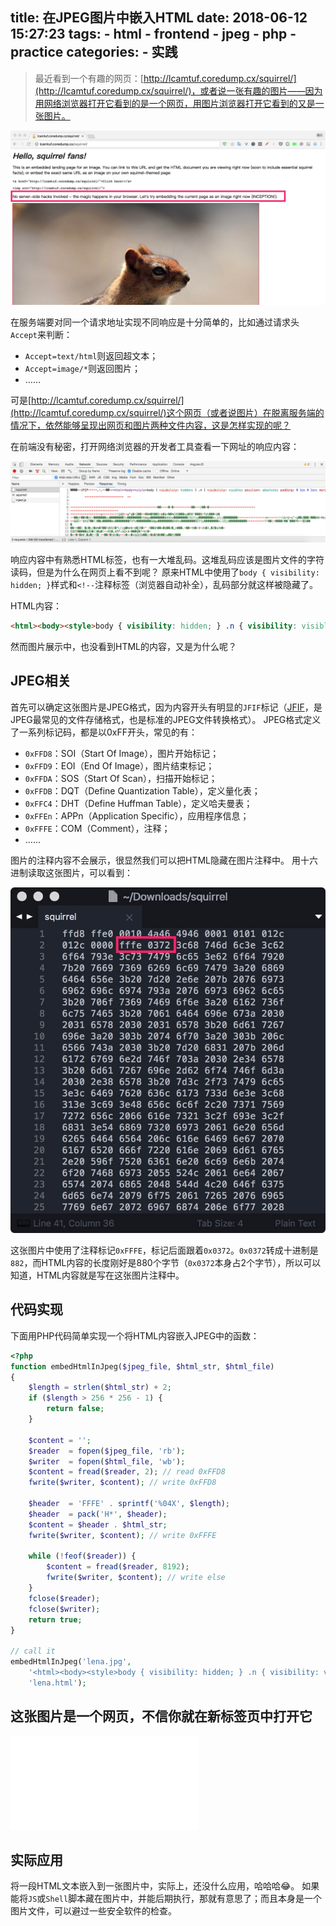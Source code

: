 title: 在JPEG图片中嵌入HTML
date: 2018-06-12 15:27:23
tags: 
    - html
    - frontend
    - jpeg
    - php 
    - practice
categories:
    - 实践
---

> 最近看到一个有趣的网页：[http://lcamtuf.coredump.cx/squirrel/](http://lcamtuf.coredump.cx/squirrel/)，或者说一张有趣的图片——因为用网络浏览器打开它看到的是一个网页，用图片浏览器打开它看到的又是一张图片。

![松鼠迷](/assets/images/practice-embed-html-in-jpeg1.jpg)

<!--more-->

在服务端要对同一个请求地址实现不同响应是十分简单的，比如通过请求头`Accept`来判断：

* `Accept=text/html`则返回超文本；
* `Accept=image/*`则返回图片；
* ……

可是[http://lcamtuf.coredump.cx/squirrel/](http://lcamtuf.coredump.cx/squirrel/)这个网页（或者说图片）在脱离服务端的情况下，依然能够呈现出网页和图片两种文件内容，这是怎样实现的呢？

在前端没有秘密，打开网络浏览器的开发者工具查看一下网址的响应内容：

![响应内容](/assets/images/practice-embed-html-in-jpeg2.jpg)

响应内容中有熟悉HTML标签，也有一大堆乱码。这堆乱码应该是图片文件的字符读码，但是为什么在网页上看不到呢？
原来HTML中使用了`body { visibility: hidden; }`样式和`<!--`注释标签（浏览器自动补全），乱码部分就这样被隐藏了。

HTML内容：

```html
<html><body><style>body { visibility: hidden; } .n { visibility: visible; position: absolute; padding: 0 1ex 0 1ex; margin: 0; top: 0; left: 0; } h1 { margin-top: 0.4ex; margin-bottom: 0.8ex; }</style><div class=n><h1><i>Hello, squirrel fans!</i></h1>This is an embedded landing page for an image. You can link to this URL and get the HTML document you are viewing right now (soon to include essential squirrel facts); or embed the exact same URL as an image on your own squirrel-themed page:<p><xmp><a href="http://lcamtuf.coredump.cx/squirrel/">Click here!</a></xmp><xmp><img src="http://lcamtuf.coredump.cx/squirrel/"></xmp><p>No server-side hacks involved - the magic happens in your browser. Let's try embedding the current page as an image right now (INCEPTION!):<p><img src="#" style="border: 1px solid crimson"><p>Pretty radical, eh? Send money to: lcamtuf@coredump.cx<!--
```

然而图片展示中，也没看到HTML的内容，又是为什么呢？

## JPEG相关
首先可以确定这张图片是JPEG格式，因为内容开头有明显的`JFIF`标记（[JFIF](https://en.wikipedia.org/wiki/JPEG_File_Interchange_Format)，是JPEG最常见的文件存储格式，也是标准的JPEG文件转换格式）。
JPEG格式定义了一系列标记码，都是以0xFF开头，常见的有：

* `0xFFD8`：SOI（Start Of Image），图片开始标记；
* `0xFFD9`：EOI（End Of Image），图片结束标记；
* `0xFFDA`：SOS（Start Of Scan），扫描开始标记；
* `0xFFDB`：DQT（Define Quantization Table），定义量化表；
* `0xFFC4`：DHT（Define Huffman Table），定义哈夫曼表；
* `0xFFEn`：APPn（Application Specific），应用程序信息；
* `0xFFFE`：COM（Comment），注释；
* ……

图片的注释内容不会展示，很显然我们可以把HTML隐藏在图片注释中。
用十六进制读取这张图片，可以看到：

![十六进制读取](/assets/images/practice-embed-html-in-jpeg3.jpg)

这张图片中使用了注释标记`0xFFFE`，标记后面跟着`0x0372`。`0x0372`转成十进制是`882`，而HTML内容的长度刚好是880个字节（`0x0372`本身占2个字节），所以可以知道，HTML内容就是写在这张图片注释中。

## 代码实现
下面用PHP代码简单实现一个将HTML内容嵌入JPEG中的函数：

```php
<?php
function embedHtmlInJpeg($jpeg_file, $html_str, $html_file)
{
    $length = strlen($html_str) + 2;
    if ($length > 256 * 256 - 1) {
        return false;
    }

    $content = '';
    $reader  = fopen($jpeg_file, 'rb');
    $writer  = fopen($html_file, 'wb');
    $content = fread($reader, 2); // read 0xFFD8
    fwrite($writer, $content); // write 0xFFD8

    $header  = 'FFFE' . sprintf('%04X', $length);
    $header  = pack('H*', $header);
    $content = $header . $html_str;
    fwrite($writer, $content); // write 0xFFFE

    while (!feof($reader)) {
        $content = fread($reader, 8192);
        fwrite($writer, $content); // write else
    }
    fclose($reader);
    fclose($writer);
    return true;
}

// call it
embedHtmlInJpeg('lena.jpg',
    '<html><body><style>body { visibility: hidden; } .n { visibility: visible; position: absolute; padding: 0 1ex 0 1ex; margin: 0; top: 0; left: 0; } h1 { margin-top: 0.4ex; margin-bottom: 0.8ex; }</style><div class=n><h1><i>This image is a page.</i></h1>Just open it in new tab.<p><img src="#" style="border: 1px solid crimson"><!--',
    'lena.html');

```

## 这张图片是一个网页，不信你就在新标签页中打开它

<a href="https://breeze2.github.io/blog/assets/images/practice-embed-html-in-jpeg4.html" target="_blank">![Lena](/assets/images/practice-embed-html-in-jpeg4.html)</a>

## 实际应用
将一段HTML文本嵌入到一张图片中，实际上，还没什么应用，哈哈哈😂。
如果能将`JS`或`Shell`脚本藏在图片中，并能后期执行，那就有意思了；而且本身是一个图片文件，可以避过一些安全软件的检查。
